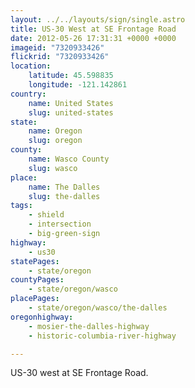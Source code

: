 ```yaml
---
layout: ../../layouts/sign/single.astro
title: US-30 West at SE Frontage Road
date: 2012-05-26 17:31:31 +0000 +0000
imageid: "7320933426"
flickrid: "7320933426"
location:
    latitude: 45.598835
    longitude: -121.142861
country:
    name: United States
    slug: united-states
state:
    name: Oregon
    slug: oregon
county:
    name: Wasco County
    slug: wasco
place:
    name: The Dalles
    slug: the-dalles
tags:
    - shield
    - intersection
    - big-green-sign
highway:
    - us30
statePages:
    - state/oregon
countyPages:
    - state/oregon/wasco
placePages:
    - state/oregon/wasco/the-dalles
oregonhighway:
    - mosier-the-dalles-highway
    - historic-columbia-river-highway

---
```

US-30 west at SE Frontage Road.